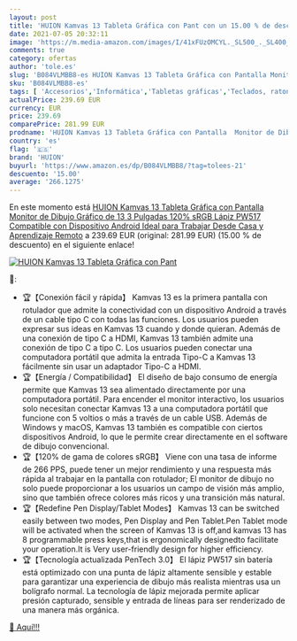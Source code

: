 ```yaml
---
layout: post
title: 'HUION Kamvas 13 Tableta Gráfica con Pant con un 15.00 % de descuento'
date: 2021-07-05 20:32:11
image: 'https://m.media-amazon.com/images/I/41xFUzOMCYL._SL500_._SL400_.jpg'
comments: true
category: ofertas
author: 'tole.es'
slug: 'B084VLMBB8-es HUION Kamvas 13 Tableta Gráfica con Pantalla Monitor de...'
sku: 'B084VLMBB8-es'
tags: [ 'Accesorios','Informática','Tabletas gráficas','Teclados, ratones y periféricos de entrada','android','huion', ]
actualPrice: 239.69 EUR
currency: EUR
price: 239.69
comparePrice: 281.99 EUR
prodname: 'HUION Kamvas 13 Tableta Gráfica con Pantalla  Monitor de Dibujo Gráfico de 13 3 Pulgadas 120% sRGB  Lápiz PW517  Compatible con Dispositivo Android  Ideal para Trabajar Desde Casa y Aprendizaje Remoto'
country: 'es'
flag: '🇪🇸'
brand: 'HUION'
buyurl: 'https://www.amazon.es/dp/B084VLMBB8/?tag=tolees-21'
descuento: '15.00'
average: '266.1275'
---
```


En este momento está [HUION Kamvas 13 Tableta Gráfica con Pantalla  Monitor de Dibujo Gráfico de 13 3 Pulgadas 120% sRGB  Lápiz PW517  Compatible con Dispositivo Android  Ideal para Trabajar Desde Casa y Aprendizaje Remoto](https://www.amazon.es/dp/B084VLMBB8/?tag=tolees-21) a 239.69 EUR (original: 281.99 EUR) (15.00 %  de descuento) en el siguiente enlace!

[![HUION Kamvas 13 Tableta Gráfica con Pant](https://m.media-amazon.com/images/I/41xFUzOMCYL._SL500_._SL400_.jpg)](https://www.amazon.es/dp/B084VLMBB8/?tag=tolees-21)

🔎:

- 🏆【Conexión fácil y rápida】 Kamvas 13 es la primera pantalla con rotulador que admite la conectividad con un dispositivo Android a través de un cable tipo C con todas las funciones. Los usuarios pueden expresar sus ideas en Kamvas 13 cuando y donde quieran. Además de una conexión de tipo C a HDMI, Kamvas 13 también admite una conexión de tipo C a tipo C. Los usuarios pueden conectar una computadora portátil que admita la entrada Tipo-C a Kamvas 13 fácilmente sin usar un adaptador Tipo-C a HDMI.
- 🏆【Energía / Compatibilidad】 El diseño de bajo consumo de energía permite que Kamvas 13 sea alimentado directamente por una computadora portátil. Para encender el monitor interactivo, los usuarios solo necesitan conectar Kamvas 13 a una computadora portátil que funcione con 5 voltios o más a través de un cable USB. Además de Windows y macOS, Kamvas 13 también es compatible con ciertos dispositivos Android, lo que le permite crear directamente en el software de dibujo convencional.
- 🏆【120% de gama de colores sRGB】 Viene con una tasa de informe de 266 PPS, puede tener un mejor rendimiento y una respuesta más rápida al trabajar en la pantalla con rotulador; El monitor de dibujo no solo puede proporcionar a los usuarios un campo de visión más amplio, sino que también ofrece colores más ricos y una transición más natural.
- 🏆【Redefine Pen Display/Tablet Modes】 Kamvas 13 can be switched easily between two modes, Pen Display and Pen Tablet.Pen Tablet mode will be activated when the screen of Kamvas 13 is off,and kamvas 13 has 8 programmable press keys,that is ergonomically designedto facilitate your operation.It is Very user-friendly design for higher efficiency.
- 🏆【Tecnología actualizada PenTech 3.0】 El lápiz PW517 sin batería está optimizado con una punta de lápiz altamente sensible y estable para garantizar una experiencia de dibujo más realista mientras usa un bolígrafo normal. La tecnología de lápiz mejorada permite aplicar presión capturado, sensible y entrada de líneas para ser renderizado de una manera más orgánica.

[🛒 Aquí!!!](https://www.amazon.es/dp/B084VLMBB8/?tag=tolees-21)

